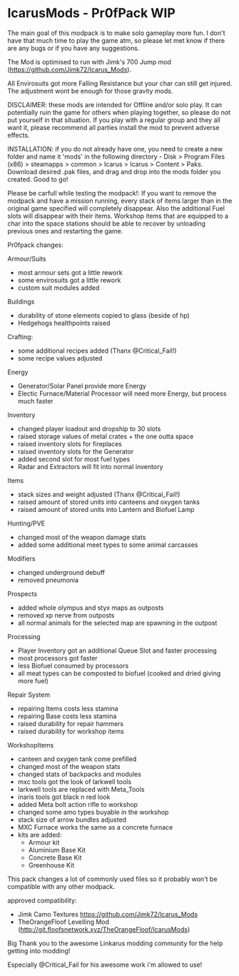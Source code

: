 # IcarusMods - Pr0fPack WIP

The main goal of this modpack is to make solo gameplay more fun.
I don't have that much time to play the game atm, so please let met know if there are any bugs or if you have any suggestions.

The Mod is optimised to run with Jimk's 700 Jump mod (https://github.com/Jimk72/Icarus_Mods).

All Envirosuits got more Falling Resistance but your char can still get injured.
The adjustment wont be enough for those gravity mods.

DISCLAIMER: these mods are intended for Offline and/or solo play. It can potentially ruin the game for others when playing together, so please do not put yourself in that situation. If you play with a regular group and they all want it, please recommend all parties install the mod to prevent adverse effects.

INSTALLATION: if you do not already have one, you need to create a new folder and name it 'mods' in the following directory - Disk > Program Files (x86) > steamapps > common > Icarus > Icarus > Content > Paks. Download desired .pak files, and drag and drop into the mods folder you created. Good to go!

Please be carfull while testing the modpack!:
If you want to remove the modpack and have a mission running, every stack of items larger than in the original game specified will completely disappear. Also the additional Fuel slots will disappear with their items. Workshop items that are equipped to a char into the space stations should be able to recover by unloading previous ones and restarting the game.

Pr0fpack changes:

Armour/Suits
  - most armour sets got a little rework
  - some envirosuits got a little rework
  - custom suit modules added

Buildings
  - durability of stone elements copied to glass (beside of hp)
  - Hedgehogs healthpoints raised

Crafting:
  - some additional recipes added (Thanx @Critical_Fail!)
  - some recipe values adjusted

Energy
  - Generator/Solar Panel provide more Energy
  - Electic Furnace/Material Processor will need more Energy, but process much faster

Inventory
  - changed player loadout and dropship to 30 slots
  - raised storage values of metal crates + the one outta space
  - raised inventory slots for fireplaces
  - raised inventory slots for the Generator
  - added second slot for most fuel types
  - Radar and Extractors will fit into normal inventory

Items
  - stack sizes and weight adjusted (Thanx @Critical_Fail!)
  - raised amount of stored units into canteens and oxygen tanks
  - raised amount of stored units into Lantern and Biofuel Lamp
 
Hunting/PVE
  - changed most of the weapon damage stats
  - added some additional meet types to some animal carcasses

Modifiers
  - changed underground debuff
  - removed pneumonia

Prospects
  - added whole olympus and styx maps as outposts
  - removed xp nerve from outposts
  - all normal animals for the selected map are spawning in the outpost

Processing
  - Player Inventory got an additional Queue Slot and faster processing
  - most processors got faster
  - less Biofuel consumed by processors
  - all meat types can be composted to biofuel (cooked and dried giving more fuel)

Repair System
  - repairing Items costs less stamina
  - repairing Base costs less stamina
  - raised durability for repair hammers
  - raised durability for workshop items

WorkshopItems
  - canteen and oxygen tank come prefilled
  - changed most of the weapon stats
  - changed stats of backpacks and modules
  - mxc tools got the look of larkwell tools
  - larkwell tools are replaced with Meta_Tools
  - inaris tools got black n red look
  - added Meta bolt action rifle to workshop
  - changed some amo types buyable in the workshop
  - stack size of arrow bundles adjusted
  - MXC Furnace works the same as a concrete furnace
  - kits are added:
      - Armour kit
      - Aluminium Base Kit
      - Concrete Base Kit
      - Greenhouse Kit
      
      
This pack changes a lot of commonly used files so it probably won't be compatible with any other modpack.

approved compatibility:
  - Jimk Camo Textures https://github.com/Jimk72/Icarus_Mods
  - TheOrangeFloof Levelling Mod (http://git.floofsnetwork.xyz/TheOrangeFloof/IcarusMods)


Big Thank you to the awesome Linkarus modding community for the help getting into modding!

Especially @Critical_Fail for his awesome work i'm allowed to use!
